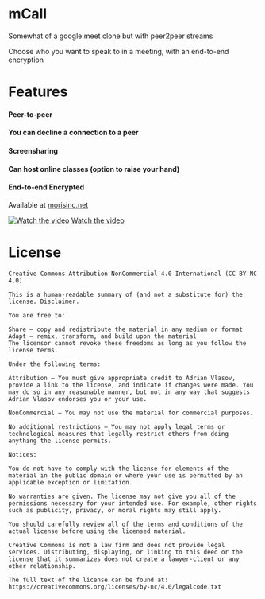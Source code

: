 # mCall
Somewhat of a google.meet clone but with peer2peer streams

Choose who you want to speak to in a meeting, with an end-to-end encryption

# Features
#### Peer-to-peer
#### You can decline a connection to a peer
#### Screensharing
#### Can host online classes (option to raise your hand)
#### End-to-end Encrypted


Available at <a href="https://mcall.morisinc.net/build">morisinc.net</a>
<!--img width="778" alt="Screenshot 2024-08-04 at 00 00 13" src="https://github.com/user-attachments/assets/1f196271-4096-4ffe-a607-75ce0f6dd9da"-->


[![Watch the video](https://github.com/user-attachments/assets/1f196271-4096-4ffe-a607-75ce0f6dd9da)](https://cdn.morisinc.net/2022-07-11%2020-03-14.mp4)
[Watch the video](https://cdn.morisinc.net/2022-07-11%2020-03-14.mp4)



# License
```
Creative Commons Attribution-NonCommercial 4.0 International (CC BY-NC 4.0)

This is a human-readable summary of (and not a substitute for) the license. Disclaimer.

You are free to:

Share — copy and redistribute the material in any medium or format
Adapt — remix, transform, and build upon the material
The licensor cannot revoke these freedoms as long as you follow the license terms.

Under the following terms:

Attribution — You must give appropriate credit to Adrian Vlasov, provide a link to the license, and indicate if changes were made. You may do so in any reasonable manner, but not in any way that suggests Adrian Vlasov endorses you or your use.

NonCommercial — You may not use the material for commercial purposes.

No additional restrictions — You may not apply legal terms or technological measures that legally restrict others from doing anything the license permits.

Notices:

You do not have to comply with the license for elements of the material in the public domain or where your use is permitted by an applicable exception or limitation.

No warranties are given. The license may not give you all of the permissions necessary for your intended use. For example, other rights such as publicity, privacy, or moral rights may still apply.

You should carefully review all of the terms and conditions of the actual license before using the licensed material.

Creative Commons is not a law firm and does not provide legal services. Distributing, displaying, or linking to this deed or the license that it summarizes does not create a lawyer-client or any other relationship.

The full text of the license can be found at: https://creativecommons.org/licenses/by-nc/4.0/legalcode.txt
```
